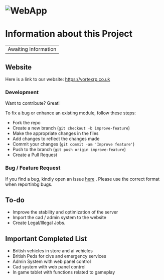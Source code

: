 # ![WebApp](https://i.imgur.com/loal9xU.jpg)


# Information about this Project
<table>
<tr>
<td>
  Awaiting Information
</td>
</tr>
</table>


## Website
Here is a link to our website:  https://vortexrp.co.uk

### Development
Want to contribute? Great!

To fix a bug or enhance an existing module, follow these steps:

- Fork the repo
- Create a new branch (`git checkout -b improve-feature`)
- Make the appropriate changes in the files
- Add changes to reflect the changes made
- Commit your changes (`git commit -am 'Improve feature'`)
- Push to the branch (`git push origin improve-feature`)
- Create a Pull Request 

### Bug / Feature Request

If you find a bug, kindly open an issue [here](https://github.com/MrAdapt/Fivem-Updates/issues/new) .
Please use the correct format when reportinbg bugs.

## To-do
- Improve the stability and optimization of the server
- Import the cad / admin system to the website
- Create Legal/Illegal Jobs.

## Important Completed List
- British vehicles in store and ai vehicles
- British Peds for civs and emergency services
- Admin System with web panel control
- Cad system with web panel control
- In game tablet with functions related to gameplay